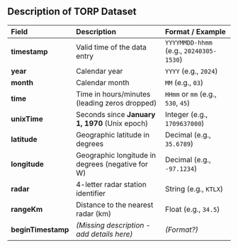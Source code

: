 
## Description of TORP Dataset  

| **Field**           | **Description**                                       | **Format / Example** |
|:---------------------|:---------------------------------------------------|:----------------|
| **timestamp**      | Valid time of the data entry                      | `YYYYMMDD-hhmm` (e.g., `20240305-1530`) |
| **year**           | Calendar year                                      | `YYYY` (e.g., `2024`) |
| **month**          | Calendar month                                     | `MM` (e.g., `03`) |
| **time**           | Time in hours/minutes (leading zeros dropped)      | `HHmm` or `mm` (e.g., `530`, `45`) |
| **unixTime**       | Seconds since **January 1, 1970** (Unix epoch)     | Integer (e.g., `1709637000`) |
| **latitude**       | Geographic latitude in degrees                    | Decimal (e.g., `35.6789`) |
| **longitude**      | Geographic longitude in degrees (negative for W)  | Decimal (e.g., `-97.1234`) |
| **radar**          | 4-letter radar station identifier                  | String (e.g., `KTLX`) |
| **rangeKm**        | Distance to the nearest radar (km)                 | Float (e.g., `34.5`) |
| **beginTimestamp** | _(Missing description - add details here)_         | _(Format?)_ |
